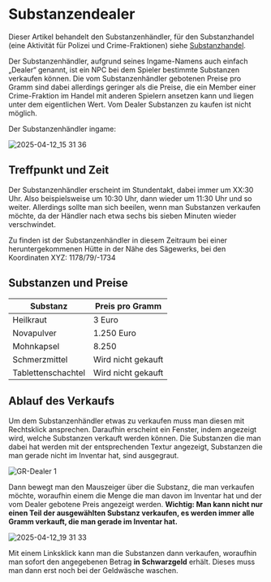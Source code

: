 # Substanzendealer


Dieser Artikel behandelt den Substanzenhändler, für den Substanzhandel (eine Aktivität für Polizei und Crime-Fraktionen) siehe [Substanzhandel](substanzhandel.md).

Der Substanzenhändler, aufgrund seines Ingame-Namens auch einfach „Dealer“ genannt, ist ein NPC bei dem Spieler bestimmte Substanzen verkaufen können. Die vom Substanzenhändler gebotenen Preise pro Gramm sind dabei allerdings geringer als die Preise, die ein Member einer Crime-Fraktion im Handel mit anderen Spielern ansetzen kann und liegen unter dem eigentlichen Wert. Vom Dealer Substanzen zu kaufen ist nicht möglich.

Der Substanzenhändler ingame:

![2025-04-12_15 31 36](https://github.com/user-attachments/assets/8010ff91-feef-41d4-a077-9398072526ea)

## Treffpunkt und Zeit


Der Substanzenhändler erscheint im Stundentakt, dabei immer um XX:30 Uhr. Also beispielsweise um 10:30 Uhr, dann wieder um 11:30 Uhr und so weiter. Allerdings sollte man sich beeilen, wenn man Substanzen verkaufen möchte, da der Händler nach etwa sechs bis sieben Minuten wieder verschwindet.

Zu finden ist der Substanzenhändler in diesem Zeitraum bei einer heruntergekommenen Hütte in der Nähe des Sägewerks, bei den Koordinaten XYZ: 1178/79/-1734

## Substanzen und Preise


<table>
  <thead>
    <tr>
      <th>Substanz</th>
      <th>Preis pro Gramm</th>
    </tr>
  </thead>
  <tbody>
    <tr>
      <td>Heilkraut</td>
      <td>3 Euro</td>
    </tr>
    <tr>
      <td>Novapulver</td>
      <td>1.250 Euro</td>
    </tr>
         <tr>
      <td>Mohnkapsel</td>
      <td>8.250</td>
    </tr>
    <tr>
           <tr>
      <td>Schmerzmittel</td>
      <td>Wird nicht gekauft</td>
    </tr>
    <tr>
           <tr>
      <td>Tablettenschachtel</td>
      <td>Wird nicht gekauft</td>
    </tr>
    <tr>
  </tbody>
</table>


## Ablauf des Verkaufs


Um dem Substanzenhändler etwas zu verkaufen muss man diesen mit Rechtsklick ansprechen. Daraufhin erscheint ein Fenster, indem angezeigt wird, welche Substanzen verkauft werden können. Die Substanzen die man dabei hat werden mit der entsprechenden Textur angezeigt, Substanzen die man gerade nicht im Inventar hat, sind ausgegraut.

![GR-Dealer 1](https://github.com/user-attachments/assets/9b56407f-14f6-40f5-ba09-4575d2303a3b)

Dann bewegt man den Mauszeiger über die Substanz, die man verkaufen möchte, woraufhin einem die Menge die man davon im Inventar hat und der vom Dealer gebotene Preis angezeigt werden. **Wichtig: Man kann nicht nur einen Teil der ausgewählten Substanz verkaufen, es werden immer alle Gramm verkauft, die man gerade im Inventar hat.**

![2025-04-12_19 31 33](https://github.com/user-attachments/assets/8f3a91a1-10c2-42fe-8b52-a9ecb59a9ca7)

Mit einem Linksklick kann man die Substanzen dann verkaufen, woraufhin man sofort den angegebenen Betrag **in Schwarzgeld** erhält. Dieses muss man dann erst noch bei der Geldwäsche waschen.
